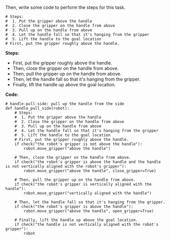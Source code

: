 

Then, write some code to perform the steps for this task.

```
# Steps:
#  1. Put the gripper above the handle
#  2. Close the gripper on the handle from above
#  3. Pull up on the handle from above
#  4. Let the handle fall so that it's hanging from the gripper
#  5. Lift the handle to the goal location
# First, put the gripper roughly above the handle.
```

**Steps:**

* First, put the gripper roughly above the handle.
* Then, close the gripper on the handle from above.
* Then, pull the gripper up on the handle from above.
* Then, let the handle fall so that it's hanging from the gripper.
* Finally, lift the handle up above the goal location.

**Code:**

```
# handle-pull-side: pull up the handle from the side
def handle_pull_side(robot):
    # Steps:
    #  1. Put the gripper above the handle
    #  2. Close the gripper on the handle from above
    #  3. Pull up on the handle from above
    #  4. Let the handle fall so that it's hanging from the gripper
    #  5. Lift the handle to the goal location
    # First, put the gripper roughly above the handle.
    if check("the robot's gripper is not above the handle"):
        robot.move_gripper("above the handle")

    # Then, close the gripper on the handle from above.
    if check("the robot's gripper is above the handle and the handle is not vertically aligned with the robot's gripper"):
        robot.move_gripper("above the handle", close_gripper=True)

    # Then, pull the gripper up on the handle from above.
    if check("the robot's gripper is vertically aligned with the handle"):
        robot.move_gripper("vertically aligned with the handle")

    # Then, let the handle fall so that it's hanging from the gripper.
    if check("the robot's gripper is above the handle"):
        robot.move_gripper("above the handle", open_gripper=True)

    # Finally, lift the handle up above the goal location.
    if check("the handle is not vertically aligned with the robot's gripper"):
        robot
